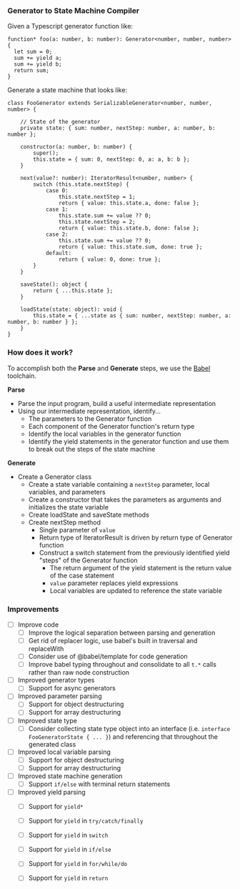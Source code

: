 ### Generator to State Machine Compiler

Given a Typescript generator function like:

```
function* foo(a: number, b: number): Generator<number, number, number> {
  let sum = 0;
  sum += yield a;
  sum += yield b;
  return sum;
}
```

Generate a state machine that looks like:

```
class FooGenerator extends SerializableGenerator<number, number, number> {
    
    // State of the generator 
    private state: { sum: number, nextStep: number, a: number, b: number };

    constructor(a: number, b: number) {
        super();
        this.state = { sum: 0, nextStep: 0, a: a, b: b };
    }

    next(value?: number): IteratorResult<number, number> {
        switch (this.state.nextStep) {
            case 0:
                this.state.nextStep = 1;
                return { value: this.state.a, done: false };
            case 1:
                this.state.sum += value ?? 0;
                this.state.nextStep = 2;
                return { value: this.state.b, done: false };
            case 2:
                this.state.sum += value ?? 0;
                return { value: this.state.sum, done: true };
            default:
                return { value: 0, done: true };
        }
    }

    saveState(): object {
        return { ...this.state };
    }

    loadState(state: object): void {
        this.state = { ...state as { sum: number, nextStep: number, a: number, b: number } };
    }
}
```

### How does it work?

To accomplish both the **Parse** and **Generate** steps, we use the [Babel](https://babeljs.io/) toolchain.

**Parse**
- Parse the input program, build a useful intermediate representation
- Using our intermediate representation, identify...
    - The parameters to the Generator function
    - Each component of the Generator function's return type
    - Identify the local variables in the generator function
    - Identify the yield statements in the generator function and use them to break out the steps of the state machine

**Generate**
- Create a Generator class
    - Create a state variable containing a `nextStep` parameter, local variables, and parameters
    - Create a constructor that takes the parameters as arguments and initializes the state variable
    - Create loadState and saveState methods
    - Create nextStep method
        - Single parameter of `value` 
        - Return type of IteratorResult is driven by return type of Generator function
        - Construct a switch statement from the previously identified yield "steps" of the Generator function
            - The return argument of the yield statement is the return value of the case statement
            - `value` parameter replaces yield expressions
            - Local variables are updated to reference the state variable


### Improvements
- [ ] Improve code
    - [ ] Improve the logical separation between parsing and generation
    - [ ] Get rid of replacer logic, use babel's built in traversal and replaceWith
    - [ ] Consider use of @babel/template for code generation
    - [ ] Improve babel typing throughout and consolidate to all `t.*` calls rather than raw node construction
- [ ] Improved generator types
    - [ ] Support for async generators
- [ ] Improved parameter parsing
    - [ ] Support for object destructuring
    - [ ] Support for array destructuring
- [ ] Improved state type
    - [ ] Consider collecting state type object into an interface (i.e. `interface FooGeneratorState { ... }`) and referencing that throughout the generated class
- [ ] Improved local variable parsing
    - [ ] Support for object destructuring
    - [ ] Support for array destructuring
- [ ] Improved state machine generation
    - [ ] Support `if/else` with terminal return statements
- [ ] Improved yield parsing
    - [ ] Support for `yield*`
    - [ ] Support for `yield` in `try/catch/finally`
    - [ ] Support for `yield` in `switch`
    - [ ] Support for `yield` in `if/else`
    - [ ] Support for `yield` in `for/while/do`
    - [ ] Support for `yield` in `return`

